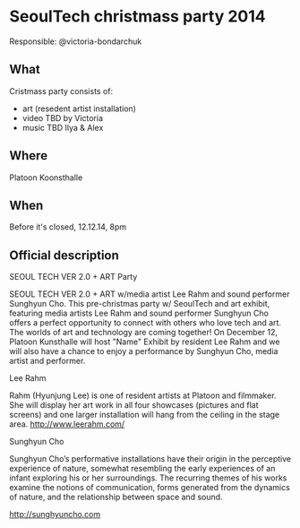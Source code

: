 # SeoulTech christmass party 2014

Responsible: @victoria-bondarchuk

## What
Cristmass party consists of:
 - art (resedent artist installation)
 - video TBD by Victoria
 - music TBD Ilya & Alex

## Where
Platoon Koonsthalle

## When
Before it's closed, 12.12.14, 8pm



## Official description
SEOUL TECH VER 2.0  + ART Party

SEOUL TECH VER 2.0 + ART w/media artist Lee Rahm and sound performer Sunghyun Cho.
This pre-christmas party w/ SeoulTech and art exhibit, featuring media artists Lee Rahm and sound performer Sunghyun Cho offers a perfect opportunity to connect with others who love tech and art. 
The worlds of art and technology are coming together! On December 12, Platoon Kunsthalle will host "Name" Exhibit by resident  Lee Rahm and we will also have a chance to enjoy a performance by Sunghyun Cho, media artist and performer. 

<poster>




Lee Rahm 

Rahm (Hyunjung Lee) is one of resident artists at Platoon and filmmaker. She will display her art work in all four showcases (pictures and flat screens) and one larger installation will hang from the ceiling in the stage area. 
http://www.leerahm.com/









Sunghyun Cho

Sunghyun Choʼs performative installations have their origin in the perceptive experience of nature, somewhat resembling the early experiences of an infant exploring his or her surroundings. The recurring themes of his works examine the notions of communication, forms generated from the dynamics of nature, and the relationship between space and sound.

http://sunghyuncho.com 









